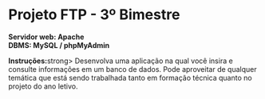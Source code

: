 # Projeto FTP - 3º Bimestre

**Servidor web: Apache**<br>
**DBMS: MySQL / phpMyAdmin**  

<p><strong>Instruções:</strong>strong> Desenvolva uma aplicação na qual você insira e consulte informações em um banco de dados. Pode aproveitar de qualquer temática que está sendo trabalhada tanto em formação técnica quanto no projeto do ano letivo.
</p>
